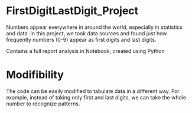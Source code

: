# FirstDigitLastDigit_Project
Numbers appear everywhere in around the world, especially in statistics and data. In this project, we took data sources and found just how frequently numbers (0-9) appear as first digits and last digits.

Contains a full report analysis in Notebook; created using Python

# Modifibility

The code can be easily modified to tabulate data in a different way. For example, instead of taking only first and last digits, we can take the whole number to recognize patterns.
